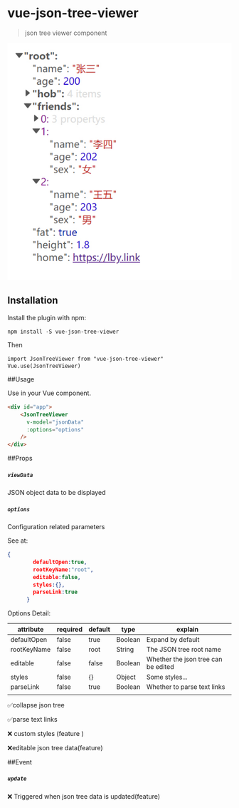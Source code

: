 # vue-json-tree-viewer

> json tree viewer component



![](./demo.jpg)



## Installation

Install the plugin with npm:

~~~
npm install -S vue-json-tree-viewer
~~~

 Then

~~~
import JsonTreeViewer from "vue-json-tree-viewer"
Vue.use(JsonTreeViewer)
~~~

##Usage

Use in your Vue component.

~~~html
<div id="app">
    <JsonTreeViewer
      v-model="jsonData"
      :options="options"
    />
</div>
~~~
##Props

##### `viewData `

JSON object data to be displayed

##### `options`

Configuration related parameters 

See at:

~~~~json
{
        defaultOpen:true,
        rootKeyName:"root",
        editable:false,
        styles:{},
        parseLink:true
      }
~~~~

Options Detail:

| attribute   | required | default | type    | explain                             |
| ----------- | -------- | ------- | ------- | ----------------------------------- |
| defaultOpen | false    | true    | Boolean | Expand by default                   |
| rootKeyName | false    | root    | String  | The JSON tree root name             |
| editable    | false    | false   | Boolean | Whether the json tree can be edited |
| styles      | false    | {}      | Object  | Some styles...                      |
| parseLink   | false    | true    | Boolean | Whether to parse text links         |
|             |          |         |         |                                     |

:white_check_mark:collapse json tree

:white_check_mark:parse text links

:x: custom styles  (feature ) 

:x:editable json tree data(feature)

##Event

##### `update` 

:x:  Triggered when json tree data is updated(feature)